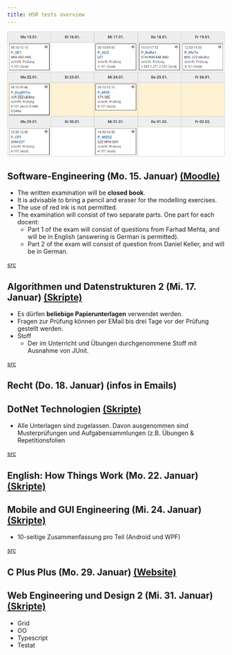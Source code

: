 ```yaml
---
title: HSR tests overview
---
```


![Test plan](./tests.png)

## Software-Engineering (Mo. 15. Januar) [(Moodle)](https://moodle.hsr.ch/course/view.php?id=1076)

* The written examination will be **closed book**.
* It is advisable to bring a pencil and eraser for the modelling exercises.
* The use of red ink is not permitted.
* The examination will consist of two separate parts. One part for each docent:
  * Part 1 of the exam will consist of questions from Farhad Mehta, and will be in English (answering is German is permitted).
  * Part 2 of the exam will consist of question from Daniel Keller, and will be in German.

[src](https://moodle.hsr.ch/mod/page/view.php?id=40041)

## Algorithmen und Datenstrukturen 2 (Mi. 17. Januar) [(Skripte)](https://skripte.hsr.ch/Informatik/Fachbereich/Algorithmen_und_Datenstrukturen_2/AD2/)

* Es dürfen **beliebige Papierunterlagen** verwendet werden.
* Fragen zur Prüfung können per EMail bis drei Tage vor der Prüfung gestellt werden.
* Stoff
  * Der im Unterricht und Übungen durchgenommene Stoff mit Ausnahme von JUnit.

[src](https://skripte.hsr.ch/Informatik/Fachbereich/Algorithmen_und_Datenstrukturen_2/AD2/5_Pruefung/1_InformationenZurPruefung_v1.0.pdf)

## Recht (Do. 18. Januar) (infos in Emails)

## DotNet Technologien [(Skripte)](https://skripte.hsr.ch/Informatik/Fachbereich/DotNet_Technologien/MsTe/)

* Alle Unterlagen sind zugelassen. Davon ausgenommen sind Musterprüfungen und Aufgabensammlungen (z.B. Übungen & Repetitionsfolien

[src](<https://skripte.hsr.ch/Informatik/Fachbereich/DotNet_Technologien/MsTe/04_Pruefung/2018-01%20DotPruef%20Info%20(Korrektur%2001).pdf>)

## English: How Things Work (Mo. 22. Januar) [(Skripte)](https://skripte.hsr.ch/Kommunikation_Wirtschaft_Recht/English_How_Things_work/EnglHTw/)

## Mobile and GUI Engineering (Mi. 24. Januar) [(Skripte)](https://skripte.hsr.ch/Informatik/Fachbereich/Mobile_and_GUI_Engineering/MGE/)

* 10-seitige Zusammenfassung pro Teil (Android und WPF)

[src](https://skripte.hsr.ch/Informatik/Fachbereich/Mobile_and_GUI_Engineering/MGE/Informationen%20zur%20Pr%c3%bcfung.pdf)

## C Plus Plus (Mo. 29. Januar) [(Website)](https://wiki.ifs.hsr.ch/CPlusPlus/wiki.cgi?CPlusPlus)

## Web Engineering und Design 2 (Mi. 31. Januar) [(Skripte)](https://skripte.hsr.ch/Informatik/Fachbereich/Web_Engineering_+_Design_1/WED1/)

* Grid
* OO
* Typescript
* Testat

